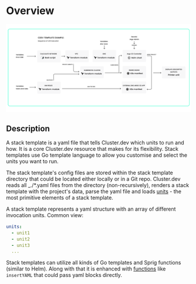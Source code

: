 # Overview

![cdev template diagram](./images/cdev-template.png)

## Description

A stack template is a yaml file that tells Cluster.dev which units to run and how. It is a core Cluster.dev resource that makes for its flexibility. Stack templates use Go template language to allow you customise and select the units you want to run.

The stack template's config files are stored within the stack template directory that could be located either locally or in a Git repo. Cluster.dev reads all _./*.yaml files from the directory (non-recursively), renders a stack template with the project's data, parse the yaml file and loads [units](https://docs.cluster.dev/units-overview/) - the most primitive elements of a stack template. 

A stack template represents a yaml structure with an array of different invocation units. Common view:

```yaml
units:
  - unit1
  - unit2
  - unit3
  ...
```

Stack templates can utilize all kinds of Go templates and Sprig functions (similar to Helm). Along with that it is enhanced with [functions](https://docs.cluster.dev/stack-templates-functions/) like `insertYAML` that could pass yaml blocks directly.
